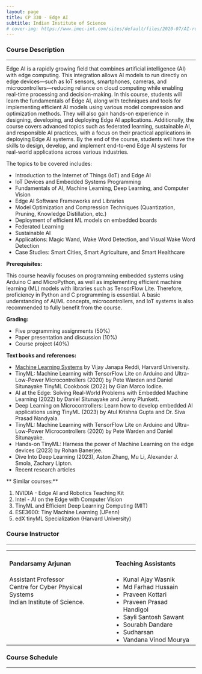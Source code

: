 ```yaml
---
layout: page
title: CP 330 - Edge AI
subtitle: Indian Institute of Science
# cover-img: https://www.imec-int.com/sites/default/files/2020-07/AI-roadmap--the-future-of-edge-AI.jpg
---
```


### Course Description  
---  
Edge AI is a rapidly growing field that combines artificial intelligence (AI) with edge computing. This integration allows AI models to run directly on edge devices—such as IoT sensors, smartphones, cameras, and microcontrollers—reducing reliance on cloud computing while enabling real-time processing and decision-making. In this course, students will learn the fundamentals of Edge AI, along with techniques and tools for implementing efficient AI models using various model compression and optimization methods. They will also gain hands-on experience in designing, developing, and deploying Edge AI applications. Additionally, the course covers advanced topics such as federated learning, sustainable AI, and responsible AI practices, with a focus on their practical applications in deploying Edge AI systems. By the end of the course, students will have the skills to design, develop, and implement end-to-end Edge AI systems for real-world applications across various industries.

The topics to be covered includes: 

* Introduction to the Internet of Things (IoT) and Edge AI
* IoT Devices and Embedded Systems Programming
* Fundamentals of AI, Machine Learning, Deep Learning, and Computer Vision
* Edge AI Software Frameworks and Libraries
* Model Optimization and Compression Techniques (Quantization, Pruning, Knowledge Distillation, etc.)
* Deployment of efficient ML models on embedded boards
* Federated Learning
* Sustainable AI
* Applications: Magic Wand, Wake Word Detection, and Visual Wake Word Detection
* Case Studies: Smart Cities, Smart Agriculture, and Smart Healthcare

**Prerequisites:**

This course heavily focuses on programming embedded systems using Arduino C and MicroPython, as well as implementing efficient machine learning (ML) models with libraries such as TensorFlow Lite. Therefore, proficiency in Python and C programming is essential. A basic understanding of AI/ML concepts, microcontrollers, and IoT systems is also recommended to fully benefit from the course.

**Grading:**

- Five programming assignments (50%)
- Paper presentation and discussion (10%)
- Course project (40%)

**Text books and references:**
 - [Machine Learning Systems](https://mlsysbook.ai/) by Vijay Janapa Reddi, Harvard University.
 - TinyML: Machine Learning with TensorFlow Lite on Arduino and Ultra-Low-Power Microcontrollers (2020) by Pete Warden and Daniel Situnayake TinyML Cookbook (2022) by Gian Marco Iodice.
 - AI at the Edge: Solving Real-World Problems with Embedded Machine Learning (2022) by Daniel Situnayake and Jenny Plunkett.
 - Deep Learning on Microcontrollers: Learn how to develop embedded AI applications using TinyML (2023) by Atul Krishna Gupta and Dr. Siva Prasad Nandyala.
 - TinyML: Machine Learning with TensorFlow Lite on Arduino and Ultra-Low-Power Microcontrollers (2020) by Pete Warden and Daniel Situnayake.
 - Hands-on TinyML: Harness the power of Machine Learning on the edge devices (2023) by Rohan Banerjee.
 - Dive Into Deep Learning (2023), Aston Zhang, Mu Li, Alexander J. Smola, Zachary Lipton.
 - Recent research articles

** Similar courses:** 
1.	NVIDIA - Edge AI and Robotics Teaching Kit
2.	Intel - AI on the Edge with Computer Vision 
3.	TinyML and Efficient Deep Learning Computing (MIT)
4.	ESE3600: Tiny Machine Learning (UPenn)  
5.	edX tinyML Specialization (Harvard University)

### Course Instructor  
---  
<table cellspacing="0" cellpadding="0" style="border-collapse: collapse; text-align: left; vertical-align: top; border: none;">
  <tr>
    <td style="padding-right: 20px; vertical-align: top; border: none;">
      <h4>Pandarsamy Arjunan</h4>
      Assistant Professor<br>
      Centre for Cyber Physical Systems<br>
      Indian Institute of Science.
    </td>
    <td style="vertical-align: top; border: none;">
      <h4>Teaching Assistants</h4>
      <ul style="margin: 0; padding-left: 20px;">
        <li>Kunal Ajay Wasnik</li>
        <li>Md Farhad Hussain</li>
        <li>Praveen Kottari</li>
        <li>Praveen Prasad Handigol</li>
        <li>Sayli Santosh Sawant</li>
        <li>Sourabh Dandare</li>
        <li>Sudharsan</li>
        <li>Vandana Vinod Mourya</li>        
      </ul>
    </td>
  </tr>
</table>

### Course Schedule
---  

